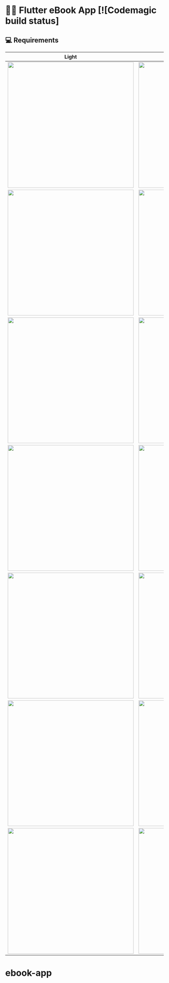 # 📖📖 Flutter eBook App [![Codemagic build status]

## 💻 Requirements


| Light                             | Dark                              |
| --------------------------------- | --------------------------------- |
| <img src="ss/1.png" width="400">  | <img src="ss/2.png" width="400">  |
| <img src="ss/3.png" width="400">  | <img src="ss/4.png" width="400">  |
| <img src="ss/5.png" width="400">  | <img src="ss/6.png" width="400">  |
| <img src="ss/7.png" width="400">  | <img src="ss/8.png" width="400">  |
| <img src="ss/9.png" width="400">  | <img src="ss/10.png" width="400"> |
| <img src="ss/11.png" width="400"> | <img src="ss/12.png" width="400"> |
| <img src="ss/13.png" width="400"> | <img src="ss/14.png" width="400"> |

# ebook-app
